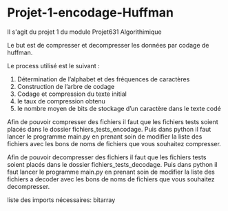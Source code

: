 # Projet-1-encodage-Huffman
Il s'agit du projet 1 du module Projet631 Algorithimique

Le but est de compresser et decompresser les données par codage de huffman.

Le process utilisé est le suivant :
1. Détermination de l’alphabet et des fréquences de caractères
2. Construction de l’arbre de codage
3. Codage et compression du texte initial
4. le taux de compression obtenu
5. le nombre moyen de bits de stockage d’un caractère dans le texte codé


Afin de pouvoir compresser des fichiers il faut que les fichiers tests soient placés dans le dossier fichiers_tests_encodage.
Puis dans python il faut lancer le programme main.py en prenant soin de modifier la liste des fichiers avec les bons de noms de fichiers que vous souhaitez compresser. 

Afin de pouvoir decompresser des fichiers il faut que les fichiers tests soient placés dans le dossier fichiers_tests_decodage.
Puis dans python il faut lancer le programme main.py en prenant soin de modifier la liste des fichiers a decoder avec les bons de noms de fichiers que vous souhaitez decompresser. 

liste des imports nécessaires: 
bitarray